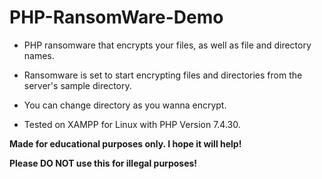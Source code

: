 # PHP-RansomWare-Demo

 - PHP ransomware that encrypts your files, as well as file and
   directory names. 
   
 - Ransomware is set to start encrypting files and
   directories from the server's sample directory. 
   
 
 - You can change
   directory as you wanna encrypt.
 -  Tested on XAMPP for Linux  with PHP Version 7.4.30.
 
**Made for educational purposes only. I hope it will help!** </br>

**Please DO NOT use this for illegal purposes!** 
